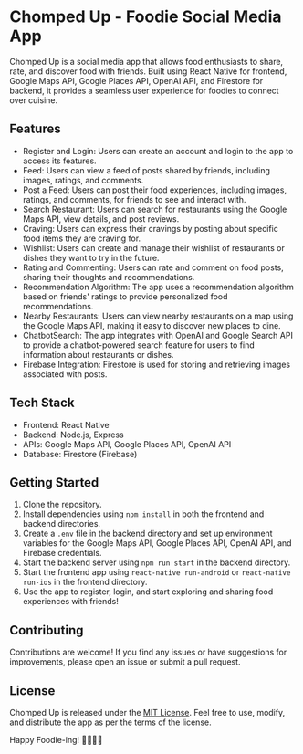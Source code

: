 # Chomped Up - Foodie Social Media App

Chomped Up is a social media app that allows food enthusiasts to share, rate, and discover food with friends. Built using React Native for frontend, Google Maps API, Google Places API, OpenAI API, and Firestore for backend, it provides a seamless user experience for foodies to connect over cuisine.

## Features

- Register and Login: Users can create an account and login to the app to access its features.
- Feed: Users can view a feed of posts shared by friends, including images, ratings, and comments.
- Post a Feed: Users can post their food experiences, including images, ratings, and comments, for friends to see and interact with.
- Search Restaurant: Users can search for restaurants using the Google Maps API, view details, and post reviews.
- Craving: Users can express their cravings by posting about specific food items they are craving for.
- Wishlist: Users can create and manage their wishlist of restaurants or dishes they want to try in the future.
- Rating and Commenting: Users can rate and comment on food posts, sharing their thoughts and recommendations.
- Recommendation Algorithm: The app uses a recommendation algorithm based on friends' ratings to provide personalized food recommendations.
- Nearby Restaurants: Users can view nearby restaurants on a map using the Google Maps API, making it easy to discover new places to dine.
- ChatbotSearch: The app integrates with OpenAI and Google Search API to provide a chatbot-powered search feature for users to find information about restaurants or dishes.
- Firebase Integration: Firestore is used for storing and retrieving images associated with posts.

## Tech Stack

- Frontend: React Native
- Backend: Node.js, Express
- APIs: Google Maps API, Google Places API, OpenAI API
- Database: Firestore (Firebase)

## Getting Started

1. Clone the repository.
2. Install dependencies using `npm install` in both the frontend and backend directories.
3. Create a `.env` file in the backend directory and set up environment variables for the Google Maps API, Google Places API, OpenAI API, and Firebase credentials.
4. Start the backend server using `npm run start` in the backend directory.
5. Start the frontend app using `react-native run-android` or `react-native run-ios` in the frontend directory.
6. Use the app to register, login, and start exploring and sharing food experiences with friends!

## Contributing

Contributions are welcome! If you find any issues or have suggestions for improvements, please open an issue or submit a pull request.

## License

Chomped Up is released under the [MIT License](LICENSE). Feel free to use, modify, and distribute the app as per the terms of the license.

Happy Foodie-ing! 🍔🍕🍣🍩
